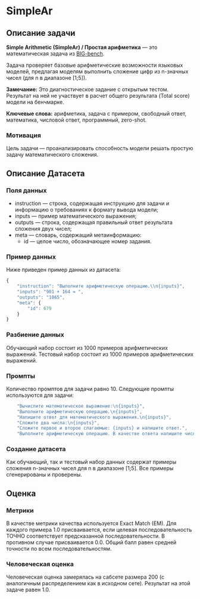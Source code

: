# SimpleAr

## Описание задачи

**Simple Arithmetic (SimpleAr) / Простая арифметика** — это математическая задача из  [BIG-bench](https://github.com/google/BIG-bench/tree/main/bigbench/benchmark_tasks/simple_arithmetic).

Задача проверяет базовые арифметические возможности языковых моделей, предлагая моделям выполнить сложение цифр из n-значных чисел (для n в диапазоне [1;5]).

**Замечание:** Это диагностическое задание с открытым тестом. Результат на ней не участвует в расчет общего результата (Total score) модели на бенчмарке.

**Ключевые слова:** арифметика, задача с примером, свободный ответ, математика, числовой ответ, программный, zero-shot.

### Мотивация

Цель задачи — проанализировать способность модели решать простую задачу математического сложения.

## Описание Датасета

### Поля данных

- instruction — строка, содержащая инструкцию для задачи и информацию о требованиях к формату вывода модели;
- inputs — пример математического выражения;
- outputs — строка, содержащая правильный ответ результата сложения двух чисел;
- meta — словарь, содержащий метаинформацию:
    - id — целое число, обозначающее номер задания.

### Пример данных

Ниже приведен пример данных из датасета:

```jsx
{
    "instruction": "Выполните арифметическую операцию.\\n{inputs}",
    "inputs": "901 + 164 = ",
    "outputs": "1065",
    "meta": {
        "id": 679
    }
}
```

### Разбиение данных

Обучающий набор состоит из 1000 примеров арифметических выражений.
Тестовый набор состоит из 1000 примеров арифметических выражений.

### Промпты

Количество промптов для задачи равно 10. Следующие промпты используются для задачи:

```jsx
  	"Вычислите математическое выражение:\n{inputs}",
    "Выполните арифметическую операцию.\n{inputs}",
    "Напишите ответ для математического выражения.\n{inputs}",
    "Сложите два числа:\n{inputs}",
    "Сложите первое и второе слагаемые: {inputs} и напишите ответ.",
    "Выполните арифметическую операцию. В качестве ответа напишите число, которое получается после ее выполнения.\n{inputs}"
```

### Создание датасета

Как обучающий, так и тестовый набор данных содержат примеры сложения n-значных чисел для n в диапазоне [1;5]. Все примеры сгенерированы и проверены.

## Оценка

### Метрики

В качестве метрики качества используется Exact Match (EM). Для каждого примера 1.0 присваивается, если целевая последовательность ТОЧНО соответствует предсказанной последовательности. В противном случае присваивается 0.0. Общий балл равен средней точности по всем последовательностям.

### Человеческая оценка

Человеческая оценка замерялась на сабсете размера 200 (с аналогичным распределением как в исходном сете). Результат на этой задаче равен 1.0.
